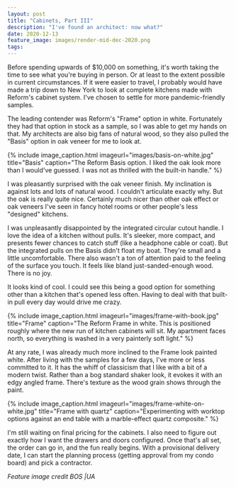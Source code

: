 ```yaml
---
layout: post
title: "Cabinets, Part III"
description: "I've found an architect: now what?"
date: 2020-12-13
feature_image: images/render-mid-dec-2020.png
tags: 
---
```


Before spending upwards of $10,000 on something, it's worth taking the time to see what you're buying in person. Or at least to the extent possible in current circumstances. If it were easier to travel, I probably would have made a trip down to New York to look at complete kitchens made with Reform's cabinet system. I've chosen to settle for more pandemic-friendly samples.

<!--more-->

The leading contender was Reform's "Frame" option in white. Fortunately they had that option in stock as a sample, so I was able to get my hands on that. My architects are also big fans of natural wood, so they also pulled the "Basis" option in oak veneer for me to look at.

{% include image_caption.html imageurl="images/basis-on-white.jpg" title="Basis" caption="The Reform Basis option. I liked the oak look more than I would've guessed. I was not as thrilled with the built-in handle." %}

I was pleasantly surprised with the oak veneer finish. My inclination is against lots and lots of natural wood. I couldn't articulate exactly why. But the oak is really quite nice. Certainly much nicer than other oak effect or oak veneers I've seen in fancy hotel rooms or other people's less "designed" kitchens.

I was unpleasantly disappointed by the integrated circular cutout handle. I love the idea of a kitchen without pulls. It's sleeker, more compact, and presents fewer chances to catch stuff (like a headphone cable or coat). But the integrated pulls on the Basis didn't float my boat. They're small and a little uncomfortable. There also wasn't a ton of attention paid to the feeling of the surface you touch. It feels like bland just-sanded-enough wood. There is no joy.

It looks kind of cool. I could see this being a good option for something other than a kitchen that's opened less often. Having to deal with that built-in pull every day would drive me crazy.

{% include image_caption.html imageurl="images/frame-with-book.jpg" title="Frame" caption="The Reform Frame in white. This is positioned roughly where the new run of kitchen cabinets will sit. My apartment faces north, so everything is washed in a very painterly soft light." %}

At any rate, I was already much more inclined to the Frame look painted white. After living with the samples for a few days, I've more or less committed to it. It has the whiff of classicism that I like with a bit of a modern twist. Rather than a bog standard shaker look, it evokes it with an edgy angled frame. There's texture as the wood grain shows through the paint.

{% include image_caption.html imageurl="images/frame-white-on-white.jpg" title="Frame with quartz" caption="Experimenting with worktop options against an end table with a marble-effect quartz composite." %}

I'm still waiting on final pricing for the cabinets. I also need to figure out exactly how I want the drawers and doors configured. Once that's all set, the order can go in, and the fun really begins. With a provisional delivery date, I can start the planning process (getting approval from my condo board) and pick a contractor.

_Feature image credit BOS \|UA_
